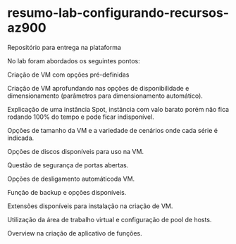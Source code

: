 # resumo-lab-configurando-recursos-az900
Repositório para entrega na plataforma

No lab foram abordados os seguintes pontos:

Criação de VM com opções pré-definidas

Criação de VM aprofundando nas opções de disponibilidade e dimensionamento (parâmetros para dimensionamento automático).

Explicação de uma instância Spot, instância com valo barato porém não fica rodando 100% do tempo e pode ficar indisponível.

Opções de tamanho da VM e a variedade de cenários onde cada série é indicada.

Opções de discos disponíveis para uso na VM.

Questão de segurança de portas abertas.

Opções de desligamento automáticoda VM.

Função de backup e opções disponíveis.

Extensões disponíveis para instalação na criação de VM.

Utilização da área de trabalho virtual e configuração de pool de hosts.

Overview na criação de aplicativo de funções.
